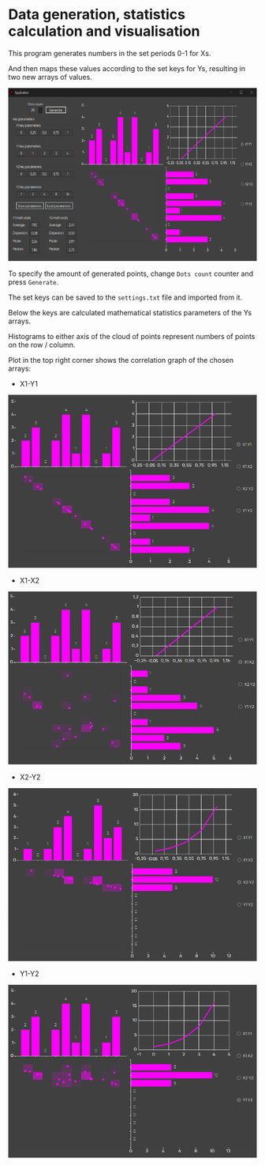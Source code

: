 # Data generation, statistics calculation and visualisation

This program generates numbers in the set periods 0-1 for Xs.

And then maps these values according to the set keys for Ys, resulting in two new arrays of values.

<center><img src="./Images/Main.png" height="350" width="600"/></center>

To specify the amount of generated points, change `Dots count` counter and press `Generate`.

The set keys can be saved to the `settings.txt` file and imported from it.

Below the keys are calculated mathematical statistics parameters of the Ys arrays.

Histograms to either axis of the cloud of points represent numbers of points on the row / column.

Plot in the top right corner shows the correlation graph of the chosen arrays:

- X1-Y1

<center><img src="./Images/X1Y1.png" height="350" width="600"/></center>

- X1-X2

<center><img src="./Images/X1X2.png" height="350" width="600"/></center>

- X2-Y2

<center><img src="./Images/X2Y2.png" height="350" width="600"/></center>

- Y1-Y2

<center><img src="./Images/Y1Y2.png" height="350" width="600"/></center>
